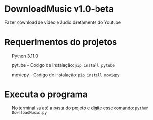 # DownloadMusic v1.0-beta
Fazer download de vídeo e áudio diretamente do Youtube

# Requerimentos do projetos
<ul>Python 3.11.0</ul>
<ul>pytube - Codigo de instalação: <code>pip install pytube</code></ul>
<ul>moviepy - Codigo de instalação: <code>pip install moviepy</code></ul>

# Executa o programa
<ul>No terminal va até a pasta do projeto e digite esse comando: <code>python DownloadMusic.py</code></ul>
